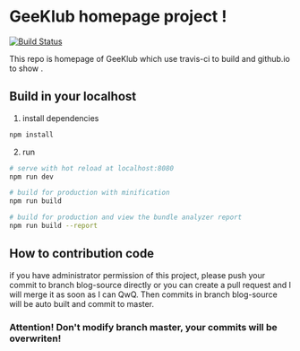 # GeeKlub homepage project !

[![Build Status](https://www.travis-ci.org/Gklub/gklub.github.io.svg?branch=blog-source)](https://www.travis-ci.org/Gklub/gklub.github.io)


This repo is homepage of GeeKlub which use travis-ci to build and github.io to show .

## Build in your localhost

1. install dependencies
``` bash
npm install
```

2. run
``` bash
# serve with hot reload at localhost:8080
npm run dev

# build for production with minification
npm run build

# build for production and view the bundle analyzer report
npm run build --report
```

## How to contribution code

if you have administrator permission of this project, please push your commit to branch blog-source directly or you can create a pull request and I will merge it as soon as I can QwQ. Then commits in branch blog-source will be auto built and commit to master.

### Attention! Don't modify branch master, your commits will be overwriten! 
